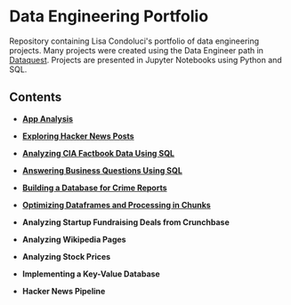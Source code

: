 # Data Engineering Portfolio
Repository containing Lisa Condoluci's portfolio of data engineering projects. Many projects were created using the Data Engineer path in [Dataquest](https://app.dataquest.io/dashboard). Projects are presented in Jupyter Notebooks using Python and SQL. 

## Contents

* __[App Analysis](https://github.com/lisacondoluci/Data-Engineering-Portfolio/blob/master/App%20Analysis.ipynb)__

* __[Exploring Hacker News Posts](https://github.com/lisacondoluci/Data-Engineering-Portfolio/blob/master/Exploring%20Hacker%20News%20Posts.ipynb)__

* __[Analyzing CIA Factbook Data Using SQL](https://github.com/lisacondoluci/Data-Engineering-Portfolio/blob/master/Analyzing%20CIA%20Factbook%20Data%20Using%20SQL.ipynb)__

* __[Answering Business Questions Using SQL](https://github.com/lisacondoluci/Data-Engineering-Portfolio/blob/master/Answering%20Business%20Questions%20Using%20SQL.ipynb)__

* __[Building a Database for Crime Reports](https://github.com/lisacondoluci/Data-Engineering-Portfolio/blob/master/Building%20a%20Database%20for%20Crime%20Reports.ipynb)__

* __[Optimizing Dataframes and Processing in Chunks](https://github.com/lisacondoluci/Data-Engineering-Portfolio/blob/master/Optimizing%20Dataframes%20and%20Processing%20in%20Chunks.ipynb)__

* __Analyzing Startup Fundraising Deals from Crunchbase__

* __Analyzing Wikipedia Pages__

* __Analyzing Stock Prices__

* __Implementing a Key-Value Database__

* __Hacker News Pipeline__
